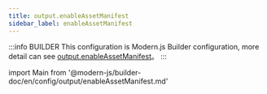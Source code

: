 ```yaml
---
title: output.enableAssetManifest
sidebar_label: enableAssetManifest
---
```


:::info BUILDER
This configuration is Modern.js Builder configuration, more detail can see [output.enableAssetManifest](https://modernjs.dev/builder/zh/api/config-output.html#output-enableassetmanifest)。
:::

import Main from '@modern-js/builder-doc/en/config/output/enableAssetManifest.md'

<Main />
